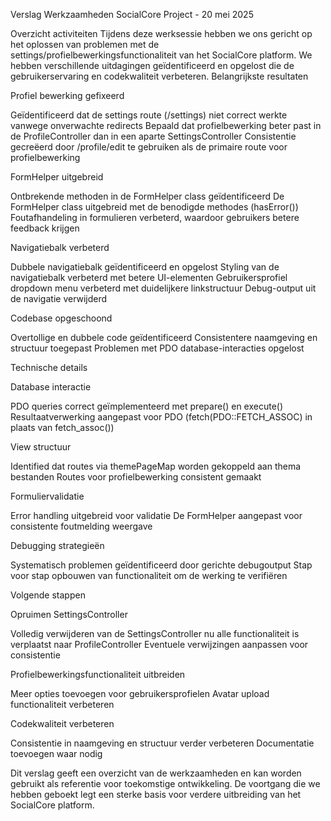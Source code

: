 Verslag Werkzaamheden SocialCore Project - 20 mei 2025

Overzicht activiteiten
Tijdens deze werksessie hebben we ons gericht op het oplossen van problemen met de settings/profielbewerkingsfunctionaliteit van het SocialCore platform. We hebben verschillende uitdagingen geïdentificeerd en opgelost die de gebruikerservaring en codekwaliteit verbeteren.
Belangrijkste resultaten

Profiel bewerking gefixeerd

Geïdentificeerd dat de settings route (/settings) niet correct werkte vanwege onverwachte redirects
Bepaald dat profielbewerking beter past in de ProfileController dan in een aparte SettingsController
Consistentie gecreëerd door /profile/edit te gebruiken als de primaire route voor profielbewerking


FormHelper uitgebreid

Ontbrekende methoden in de FormHelper class geïdentificeerd
De FormHelper class uitgebreid met de benodigde methodes (hasError())
Foutafhandeling in formulieren verbeterd, waardoor gebruikers betere feedback krijgen


Navigatiebalk verbeterd

Dubbele navigatiebalk geïdentificeerd en opgelost
Styling van de navigatiebalk verbeterd met betere UI-elementen
Gebruikersprofiel dropdown menu verbeterd met duidelijkere linkstructuur
Debug-output uit de navigatie verwijderd


Codebase opgeschoond

Overtollige en dubbele code geïdentificeerd
Consistentere naamgeving en structuur toegepast
Problemen met PDO database-interacties opgelost



Technische details

Database interactie

PDO queries correct geïmplementeerd met prepare() en execute()
Resultaatverwerking aangepast voor PDO (fetch(PDO::FETCH_ASSOC) in plaats van fetch_assoc())


View structuur

Identified dat routes via themePageMap worden gekoppeld aan thema bestanden
Routes voor profielbewerking consistent gemaakt


Formuliervalidatie

Error handling uitgebreid voor validatie
De FormHelper aangepast voor consistente foutmelding weergave


Debugging strategieën

Systematisch problemen geïdentificeerd door gerichte debugoutput
Stap voor stap opbouwen van functionaliteit om de werking te verifiëren



Volgende stappen

Opruimen SettingsController

Volledig verwijderen van de SettingsController nu alle functionaliteit is verplaatst naar ProfileController
Eventuele verwijzingen aanpassen voor consistentie


Profielbewerkingsfunctionaliteit uitbreiden

Meer opties toevoegen voor gebruikersprofielen
Avatar upload functionaliteit verbeteren


Codekwaliteit verbeteren

Consistentie in naamgeving en structuur verder verbeteren
Documentatie toevoegen waar nodig



Dit verslag geeft een overzicht van de werkzaamheden en kan worden gebruikt als referentie voor toekomstige ontwikkeling. De voortgang die we hebben geboekt legt een sterke basis voor verdere uitbreiding van het SocialCore platform.
